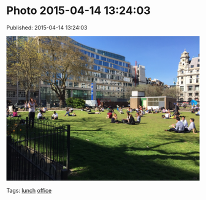 
# Photo 2015-04-14 13:24:03

Published: 2015-04-14 13:24:03

![](116380733192-0.jpg)

Tags: [lunch](tag-lunch.md) [office](tag-office.md)
